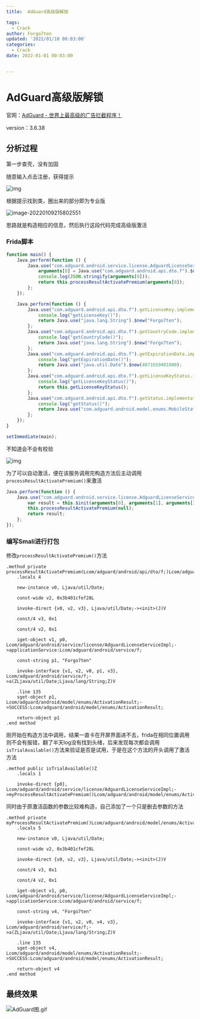 ```yaml
---
title:  AdGuard高级版解锁

tags:
  - Crack
author: Forgo7ten
updated: '2022/01/10 00:03:00'
categories:
  - Crack
date: 2022-01-01 00:03:00


---
```




# AdGuard高级版解锁

官网：[AdGuard - 世界上最高级的广告拦截程序！](https://adguard.com/zh_cn/welcome.html)

version：3.6.38



## 分析过程

第一步查壳，没有加固

随意输入点击注册，获得提示

![img](https://gitee.com/Forgo7ten/images-bed/raw/master/2022/01/20220110004711.png)

根据提示找到类，圈出来的部分即为专业版

![image-20220109215802551](https://gitee.com/Forgo7ten/images-bed/raw/master/2022/01/20220110004711-1.png)

思路就是构造相应的信息，然后执行这段代码完成高级版激活



### Frida脚本

```javascript
function main() {
    Java.perform(function () {
        Java.use("com.adguard.android.service.license.AdguardLicenseServiceImpl").processResultActivatePremium.implementation = function () {
            arguments[0] = Java.use("com.adguard.android.api.dto.f").$new();
            console.log(JSON.stringify(arguments[0]));
            return this.processResultActivatePremium(arguments[0]);
        };
    });

    Java.perform(function () {
        Java.use("com.adguard.android.api.dto.f").getLicenseKey.implementation = function () {
            console.log("getLicenseKey()");
            return Java.use("java.lang.String").$new("Forgo7ten");
        };
        Java.use("com.adguard.android.api.dto.f").getCountryCode.implementation = function () {
            console.log("getCountryCode()");
            return Java.use("java.lang.String").$new("Forgo7ten");
        };
        Java.use("com.adguard.android.api.dto.f").getExpirationDate.implementation = function () {
            console.log("getExpirationDate()");
            return Java.use("java.util.Date").$new(4071659401000);
        };
        Java.use("com.adguard.android.api.dto.f").getLicenseKeyStatus.implementation = function () {
            console.log("getLicenseKeyStatus()");
            return this.getLicenseKeyStatus();
        };
        Java.use("com.adguard.android.api.dto.f").getStatus.implementation = function () {
            console.log("getStatus()");
            return Java.use("com.adguard.android.model.enums.MobileStatus").PREMIUM.value;
        };
    });
}

setImmediate(main);

```

不知道会不会有校验

![img](https://gitee.com/Forgo7ten/images-bed/raw/master/2022/01/20220110005356.png)

为了可以自动激活，便在该服务调用完构造方法后主动调用`processResultActivatePremium()`来激活

```javascript
Java.perform(function () {
    Java.use("com.adguard.android.service.license.AdguardLicenseServiceImpl").$init.implementation = function () {
        var result = this.$init(arguments[0], arguments[1], arguments[2], arguments[3], arguments[4]);
        this.processResultActivatePremium(null);
        return result;
    };
});
```

### 编写Smali进行打包

修改`processResultActivatePremium()`方法

```smali
.method private processResultActivatePremium(Lcom/adguard/android/api/dto/f;)Lcom/adguard/android/model/enums/ActivationResult;
    .locals 4

    new-instance v0, Ljava/util/Date;

    const-wide v2, 0x3b401cfef28L

    invoke-direct {v0, v2, v3}, Ljava/util/Date;-><init>(J)V

    const/4 v3, 0x1

    const/4 v2, 0x1

    iget-object v1, p0, Lcom/adguard/android/service/license/AdguardLicenseServiceImpl;->applicationService:Lcom/adguard/android/service/f;

    const-string p1, "Forgo7ten"

    invoke-interface {v1, v2, v0, p1, v3}, Lcom/adguard/android/service/f;->a(ZLjava/util/Date;Ljava/lang/String;Z)V

    .line 135
    sget-object p1, Lcom/adguard/android/model/enums/ActivationResult;->SUCCESS:Lcom/adguard/android/model/enums/ActivationResult;

    return-object p1
.end method
```

刚开始在构造方法中调用，结果一直卡在开屏界面进不去，frida在相同位置调用则不会有报错，翻了半天log没有找到头绪，后来发现每次都会调用`isTrialAvailable()`方法来验证是否是试用，于是在这个方法的开头调用了激活方法

```smali
.method public isTrialAvailable()Z
    .locals 1

    invoke-direct {p0}, Lcom/adguard/android/service/license/AdguardLicenseServiceImpl;->myProcessResultActivatePremium()Lcom/adguard/android/model/enums/ActivationResult;
```

同时由于原激活函数的参数比较难构造，自己添加了一个只是删去参数的方法

```smali
.method private myProcessResultActivatePremium()Lcom/adguard/android/model/enums/ActivationResult;
    .locals 5

    new-instance v0, Ljava/util/Date;

    const-wide v2, 0x3b401cfef28L

    invoke-direct {v0, v2, v3}, Ljava/util/Date;-><init>(J)V

    const/4 v3, 0x1

    const/4 v2, 0x1

    iget-object v1, p0, Lcom/adguard/android/service/license/AdguardLicenseServiceImpl;->applicationService:Lcom/adguard/android/service/f;

    const-string v4, "Forgo7ten"

    invoke-interface {v1, v2, v0, v4, v3}, Lcom/adguard/android/service/f;->a(ZLjava/util/Date;Ljava/lang/String;Z)V

    .line 135
    sget-object v4, Lcom/adguard/android/model/enums/ActivationResult;->SUCCESS:Lcom/adguard/android/model/enums/ActivationResult;

    return-object v4
.end method
```

## 最终效果

![AdGuard图.gif](https://s2.loli.net/2022/01/10/dIFnrUDj7QE3gwh.gif)
